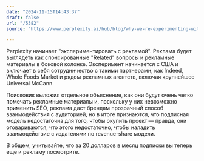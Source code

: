 ```yaml
---
date: "2024-11-15T14:43:37"
draft: false
url: "/5382"
source: "https://www.perplexity.ai/hub/blog/why-we-re-experimenting-with-advertising"

---
```


Perplexity начинает "экспериментировать с рекламой". Реклама будет выглядеть как спонсированные "Related" вопросы и рекламные материалы в боковой колонке. Эксперимент начинается с США и включает в себя сотрудничество с такими партнерами, как Indeed, Whole Foods Market и рядом рекламных агентств, включая крупнейшее Universal McCann. 

Поисковик выложил отдельное объяснение, как они будут очень четко помечать рекламные материалы и, поскольку у них невозможно применить SEO, реклама даст брендам прозрачный способ взаимодействия с аудиторией, но в итоге признаются, что подписная модель недостаточна для того, чтобы окупить проект — правда, они оговариваются, что этого недостаточно, чтобы наладить взаимодействие с издателями по revenue-share модели. 

В общем, учитывайте, что за 20 долларов в месяц подписки вы теперь еще и рекламу посмотрите.
